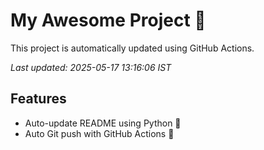 # My Awesome Project 🚀

This project is automatically updated using GitHub Actions.

_Last updated: 2025-05-17 13:16:06 IST_

## Features
- Auto-update README using Python 🐍
- Auto Git push with GitHub Actions 🤖
